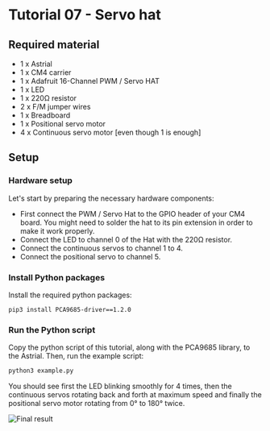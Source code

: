 # Tutorial 07 - Servo hat
## Required material
* 1 x Astrial
* 1 x CM4 carrier
* 1 x Adafruit 16-Channel PWM / Servo HAT
* 1 x LED
* 1 x 220Ω resistor
* 2 x F/M jumper wires
* 1 x Breadboard
* 1 x Positional servo motor
* 4 x Continuous servo motor \[even though 1 is enough\]

## Setup
### Hardware setup

Let's start by preparing the necessary hardware components:

* First connect the PWM / Servo Hat to the GPIO header of your CM4 board. You might need to solder the hat to its pin extension in order to make it work properly.
* Connect the LED to channel 0 of the Hat with the 220Ω resistor.
* Connect the continuous servos to channel 1 to 4.
* Connect the positional servo to channel 5.

### Install Python packages
Install the required python packages:
```
pip3 install PCA9685-driver==1.2.0
```

### Run the Python script
Copy the python script of this tutorial, along with the PCA9685 library, to the Astrial. Then, run the example script:

```sh
python3 example.py
```

You should see first the LED blinking smoothly for 4 times, then the continuous servos rotating back and forth at maximum speed and finally the positional servo motor rotating from 0° to 180° twice.

![Final result](images/animazione.gif)